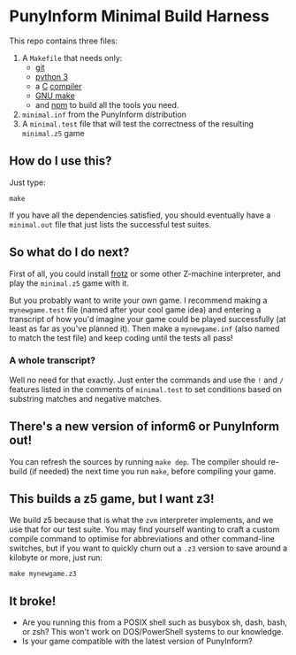 # PunyInform Minimal Build Harness

This repo contains three files:

1. A `Makefile` that needs only:
   * [git](https://git-scm.com/docs/gitcli)
   * [python 3](https://python.org)
   * a [C](http://gcc.gnu.org) [compiler](https://clang.llvm.org/)
   * [GNU make](https://www.gnu.org/software/make/)
   * and [npm](https://npmjs.com)
   to build all the tools you need.
2. `minimal.inf` from the PunyInform distribution
3. A `minimal.test` file that will test the correctness of the resulting `minimal.z5` game

## How do I use this?

Just type:

```
make
```

If you have all the dependencies satisfied, you should eventually have a `minimal.out` file that just lists the successful test suites.

## So what do I do next?

First of all, you could install [frotz](https://gitlab.com/DavidGriffith/frotz) or some other Z-machine interpreter, and play the `minimal.z5` game with it.

But you probably want to write your own game.  I recommend making a `mynewgame.test` file (named after your cool game idea) and entering a transcript of how you'd imagine your game could be played successfully (at least as far as you've planned it).  Then make a `mynewgame.inf` (also named to match the test file) and keep coding until the tests all pass!

### A whole transcript?

Well no need for that exactly.  Just enter the commands and use the `!` and `/` features listed in the comments of `minimal.test` to set conditions based on substring matches and negative matches.

## There's a new version of inform6 or PunyInform out!

You can refresh the sources by running `make dep`.  The compiler should re-build (if needed) the next time you run `make`, before compiling your game.

## This builds a z5 game, but I want z3!

We build z5 because that is what the `zvm` interpreter implements, and we use that for our test suite.  You may find yourself wanting to craft a custom compile command to optimise for abbreviations and other command-line switches, but if you want to quickly churn out a `.z3` version to save around a kilobyte or more, just run:

```
make mynewgame.z3
```

## It broke!

* Are you running this from a POSIX shell such as busybox sh, dash, bash, or zsh?  This won't work on DOS/PowerShell systems to our knowledge.
* Is your game compatible with the latest version of PunyInform?

